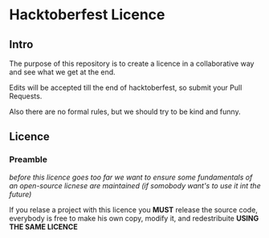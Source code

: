 # Hacktoberfest Licence

## Intro
The purpose of this repository is to create a licence in a collaborative way and see what we get at the end.

Edits will be accepted till the end of hacktoberfest, so submit your Pull Requests. 

Also there are no formal rules, but we should try to be kind and funny. 

## Licence

### Preamble
*before this licence goes too far we want to ensure some fundamentals of an open-source licnese are maintained (if somobody want's to use it int the future)*

If you relase a project with this licence you **MUST** release the source code, everybody is free to make his own copy, modify it, and redestribuite **USING THE SAME LICENCE**     
